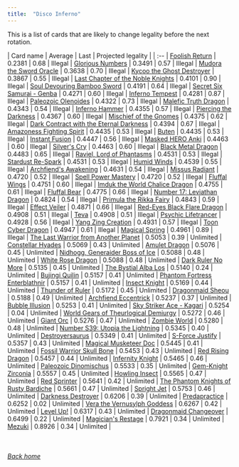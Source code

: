 ```yaml
---
title:  "Disco Inferno"
---
```


This is a list of cards that are likely to change legality before the next rotation.

| Card name | Average | Last | Projected legality |
| :-- |
[Foolish Return](https://db.ygoprodeck.com/card/?search=Foolish%20Return) | 0.2381 | 0.68 | Illegal |
[Glorious Numbers](https://db.ygoprodeck.com/card/?search=Glorious%20Numbers) | 0.3491 | 0.57 | Illegal |
[Mudora the Sword Oracle](https://db.ygoprodeck.com/card/?search=Mudora%20the%20Sword%20Oracle) | 0.3638 | 0.70 | Illegal |
[Kycoo the Ghost Destroyer](https://db.ygoprodeck.com/card/?search=Kycoo%20the%20Ghost%20Destroyer) | 0.3867 | 0.55 | Illegal |
[Last Chapter of the Noble Knights](https://db.ygoprodeck.com/card/?search=Last%20Chapter%20of%20the%20Noble%20Knights) | 0.4101 | 0.90 | Illegal |
[Soul Devouring Bamboo Sword](https://db.ygoprodeck.com/card/?search=Soul%20Devouring%20Bamboo%20Sword) | 0.4191 | 0.64 | Illegal |
[Secret Six Samurai - Genba](https://db.ygoprodeck.com/card/?search=Secret%20Six%20Samurai%20-%20Genba) | 0.4271 | 0.60 | Illegal |
[Inferno Tempest](https://db.ygoprodeck.com/card/?search=Inferno%20Tempest) | 0.4281 | 0.87 | Illegal |
[Paleozoic Olenoides](https://db.ygoprodeck.com/card/?search=Paleozoic%20Olenoides) | 0.4322 | 0.73 | Illegal |
[Malefic Truth Dragon](https://db.ygoprodeck.com/card/?search=Malefic%20Truth%20Dragon) | 0.4343 | 0.54 | Illegal |
[Inferno Hammer](https://db.ygoprodeck.com/card/?search=Inferno%20Hammer) | 0.4355 | 0.57 | Illegal |
[Piercing the Darkness](https://db.ygoprodeck.com/card/?search=Piercing%20the%20Darkness) | 0.4367 | 0.60 | Illegal |
[Mischief of the Gnomes](https://db.ygoprodeck.com/card/?search=Mischief%20of%20the%20Gnomes) | 0.4375 | 0.62 | Illegal |
[Dark Contract with the Eternal Darkness](https://db.ygoprodeck.com/card/?search=Dark%20Contract%20with%20the%20Eternal%20Darkness) | 0.4394 | 0.67 | Illegal |
[Amazoness Fighting Spirit](https://db.ygoprodeck.com/card/?search=Amazoness%20Fighting%20Spirit) | 0.4435 | 0.53 | Illegal |
[Buten](https://db.ygoprodeck.com/card/?search=Buten) | 0.4435 | 0.53 | Illegal |
[Instant Fusion](https://db.ygoprodeck.com/card/?search=Instant%20Fusion) | 0.4447 | 0.56 | Illegal |
[Masked HERO Anki](https://db.ygoprodeck.com/card/?search=Masked%20HERO%20Anki) | 0.4463 | 0.60 | Illegal |
[Silver's Cry](https://db.ygoprodeck.com/card/?search=Silver's%20Cry) | 0.4463 | 0.60 | Illegal |
[Black Metal Dragon](https://db.ygoprodeck.com/card/?search=Black%20Metal%20Dragon) | 0.4483 | 0.65 | Illegal |
[Raviel, Lord of Phantasms](https://db.ygoprodeck.com/card/?search=Raviel,%20Lord%20of%20Phantasms) | 0.4531 | 0.53 | Illegal |
[Stardust Re-Spark](https://db.ygoprodeck.com/card/?search=Stardust%20Re-Spark) | 0.4531 | 0.53 | Illegal |
[Humid Winds](https://db.ygoprodeck.com/card/?search=Humid%20Winds) | 0.4539 | 0.55 | Illegal |
[Archfiend's Awakening](https://db.ygoprodeck.com/card/?search=Archfiend's%20Awakening) | 0.4631 | 0.54 | Illegal |
[Missus Radiant](https://db.ygoprodeck.com/card/?search=Missus%20Radiant) | 0.4720 | 0.52 | Illegal |
[Spell Power Mastery](https://db.ygoprodeck.com/card/?search=Spell%20Power%20Mastery) | 0.4720 | 0.52 | Illegal |
[Fluffal Wings](https://db.ygoprodeck.com/card/?search=Fluffal%20Wings) | 0.4751 | 0.60 | Illegal |
[Imduk the World Chalice Dragon](https://db.ygoprodeck.com/card/?search=Imduk%20the%20World%20Chalice%20Dragon) | 0.4755 | 0.61 | Illegal |
[Fluffal Bear](https://db.ygoprodeck.com/card/?search=Fluffal%20Bear) | 0.4775 | 0.66 | Illegal |
[Number 17: Leviathan Dragon](https://db.ygoprodeck.com/card/?search=Number%2017:%20Leviathan%20Dragon) | 0.4824 | 0.54 | Illegal |
[Primula the Rikka Fairy](https://db.ygoprodeck.com/card/?search=Primula%20the%20Rikka%20Fairy) | 0.4843 | 0.59 | Illegal |
[Effect Veiler](https://db.ygoprodeck.com/card/?search=Effect%20Veiler) | 0.4871 | 0.66 | Illegal |
[Red-Eyes Black Flare Dragon](https://db.ygoprodeck.com/card/?search=Red-Eyes%20Black%20Flare%20Dragon) | 0.4908 | 0.51 | Illegal |
[Teva](https://db.ygoprodeck.com/card/?search=Teva) | 0.4908 | 0.51 | Illegal |
[Psychic Lifetrancer](https://db.ygoprodeck.com/card/?search=Psychic%20Lifetrancer) | 0.4928 | 0.56 | Illegal |
[Yang Zing Creation](https://db.ygoprodeck.com/card/?search=Yang%20Zing%20Creation) | 0.4931 | 0.57 | Illegal |
[Toon Cyber Dragon](https://db.ygoprodeck.com/card/?search=Toon%20Cyber%20Dragon) | 0.4947 | 0.61 | Illegal |
[Magical Spring](https://db.ygoprodeck.com/card/?search=Magical%20Spring) | 0.4961 | 0.89 | Illegal |
[The Last Warrior from Another Planet](https://db.ygoprodeck.com/card/?search=The%20Last%20Warrior%20from%20Another%20Planet) | 0.5053 | 0.39 | Unlimited |
[Constellar Hyades](https://db.ygoprodeck.com/card/?search=Constellar%20Hyades) | 0.5069 | 0.43 | Unlimited |
[Amulet Dragon](https://db.ygoprodeck.com/card/?search=Amulet%20Dragon) | 0.5076 | 0.45 | Unlimited |
[Nidhogg, Generaider Boss of Ice](https://db.ygoprodeck.com/card/?search=Nidhogg,%20Generaider%20Boss%20of%20Ice) | 0.5088 | 0.48 | Unlimited |
[White Rose Dragon](https://db.ygoprodeck.com/card/?search=White%20Rose%20Dragon) | 0.5088 | 0.48 | Unlimited |
[Dark Ruler No More](https://db.ygoprodeck.com/card/?search=Dark%20Ruler%20No%20More) | 0.5135 | 0.45 | Unlimited |
[The Bystial Alba Los](https://db.ygoprodeck.com/card/?search=The%20Bystial%20Alba%20Los) | 0.5140 | 0.24 | Unlimited |
[Bujingi Quilin](https://db.ygoprodeck.com/card/?search=Bujingi%20Quilin) | 0.5157 | 0.41 | Unlimited |
[Phantom Fortress Enterblathnir](https://db.ygoprodeck.com/card/?search=Phantom%20Fortress%20Enterblathnir) | 0.5157 | 0.41 | Unlimited |
[Insect Knight](https://db.ygoprodeck.com/card/?search=Insect%20Knight) | 0.5169 | 0.44 | Unlimited |
[Thunder of Ruler](https://db.ygoprodeck.com/card/?search=Thunder%20of%20Ruler) | 0.5172 | 0.45 | Unlimited |
[Dragonmaid Sheou](https://db.ygoprodeck.com/card/?search=Dragonmaid%20Sheou) | 0.5188 | 0.49 | Unlimited |
[Archfiend Eccentrick](https://db.ygoprodeck.com/card/?search=Archfiend%20Eccentrick) | 0.5237 | 0.37 | Unlimited |
[Bubble Illusion](https://db.ygoprodeck.com/card/?search=Bubble%20Illusion) | 0.5253 | 0.41 | Unlimited |
[Sky Striker Ace - Kagari](https://db.ygoprodeck.com/card/?search=Sky%20Striker%20Ace%20-%20Kagari) | 0.5254 | 0.04 | Unlimited |
[World Gears of Theurlogical Demiurgy](https://db.ygoprodeck.com/card/?search=World%20Gears%20of%20Theurlogical%20Demiurgy) | 0.5272 | 0.46 | Unlimited |
[Giant Orc](https://db.ygoprodeck.com/card/?search=Giant%20Orc) | 0.5276 | 0.47 | Unlimited |
[Zombie World](https://db.ygoprodeck.com/card/?search=Zombie%20World) | 0.5280 | 0.48 | Unlimited |
[Number S39: Utopia the Lightning](https://db.ygoprodeck.com/card/?search=Number%20S39:%20Utopia%20the%20Lightning) | 0.5345 | 0.40 | Unlimited |
[Destroyersaurus](https://db.ygoprodeck.com/card/?search=Destroyersaurus) | 0.5349 | 0.41 | Unlimited |
[S-Force Justify](https://db.ygoprodeck.com/card/?search=S-Force%20Justify) | 0.5357 | 0.43 | Unlimited |
[Magical Musketeer Doc](https://db.ygoprodeck.com/card/?search=Magical%20Musketeer%20Doc) | 0.5445 | 0.41 | Unlimited |
[Fossil Warrior Skull Bone](https://db.ygoprodeck.com/card/?search=Fossil%20Warrior%20Skull%20Bone) | 0.5453 | 0.43 | Unlimited |
[Red Rising Dragon](https://db.ygoprodeck.com/card/?search=Red%20Rising%20Dragon) | 0.5457 | 0.44 | Unlimited |
[Infernity Knight](https://db.ygoprodeck.com/card/?search=Infernity%20Knight) | 0.5465 | 0.46 | Unlimited |
[Paleozoic Dinomischus](https://db.ygoprodeck.com/card/?search=Paleozoic%20Dinomischus) | 0.5533 | 0.35 | Unlimited |
[Gem-Knight Zirconia](https://db.ygoprodeck.com/card/?search=Gem-Knight%20Zirconia) | 0.5557 | 0.45 | Unlimited |
[Howling Insect](https://db.ygoprodeck.com/card/?search=Howling%20Insect) | 0.5565 | 0.47 | Unlimited |
[Red Sprinter](https://db.ygoprodeck.com/card/?search=Red%20Sprinter) | 0.5641 | 0.42 | Unlimited |
[The Phantom Knights of Rusty Bardiche](https://db.ygoprodeck.com/card/?search=The%20Phantom%20Knights%20of%20Rusty%20Bardiche) | 0.5661 | 0.47 | Unlimited |
[Spright Jet](https://db.ygoprodeck.com/card/?search=Spright%20Jet) | 0.5753 | 0.46 | Unlimited |
[Darkness Destroyer](https://db.ygoprodeck.com/card/?search=Darkness%20Destroyer) | 0.6206 | 0.39 | Unlimited |
[Predapractice](https://db.ygoprodeck.com/card/?search=Predapractice) | 0.6252 | 0.02 | Unlimited |
[Vera the Vernusylph Goddess](https://db.ygoprodeck.com/card/?search=Vera%20the%20Vernusylph%20Goddess) | 0.6267 | 0.42 | Unlimited |
[Level Up!](https://db.ygoprodeck.com/card/?search=Level%20Up!) | 0.6317 | 0.43 | Unlimited |
[Dragonmaid Changeover](https://db.ygoprodeck.com/card/?search=Dragonmaid%20Changeover) | 0.6499 | 0.22 | Unlimited |
[Magician's Restage](https://db.ygoprodeck.com/card/?search=Magician's%20Restage) | 0.7921 | 0.34 | Unlimited |
[Mezuki](https://db.ygoprodeck.com/card/?search=Mezuki) | 0.8926 | 0.34 | Unlimited |

<br>

###### [Back home](index)